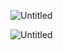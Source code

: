 ![Untitled](https://prod-files-secure.s3.us-west-2.amazonaws.com/d059d311-8753-4d8b-aa88-696124881764/a96e248b-d4a1-40ac-8295-9ee6de2091e5/Untitled.png)

![Untitled](https://prod-files-secure.s3.us-west-2.amazonaws.com/d059d311-8753-4d8b-aa88-696124881764/2ec4b478-690e-4bf2-b239-c234dc423a02/Untitled.png)
